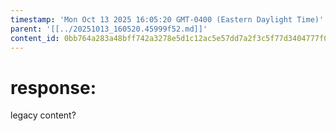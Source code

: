 ```yaml
---
timestamp: 'Mon Oct 13 2025 16:05:20 GMT-0400 (Eastern Daylight Time)'
parent: '[[../20251013_160520.45999f52.md]]'
content_id: 0bb764a283a48bff742a3278e5d1c12ac5e57dd7a2f3c5f77d3404777f0cbb4c
---
```


# response:

legacy content?
